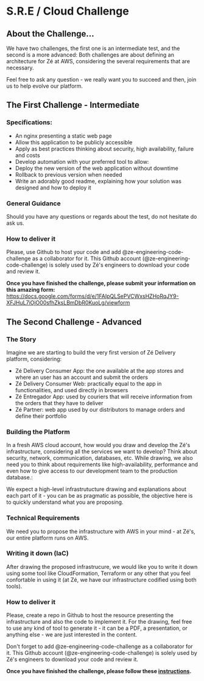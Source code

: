 # S.R.E / Cloud Challenge

## About the Challenge... 

We have two challenges, the first one is an intermediate test, and the second is a more advanced: Both challenges are about defining an architecture for Zé at AWS, considering the several requirements that are necessary.

Feel free to ask any question - we really want you to succeed and then, join us to help evolve our platform.

## The First Challenge - Intermediate

### Specifications: 

- An nginx presenting a static web page
- Allow this application to be publicly accessible
- Apply as best practices thinking about security, high availability, failure and costs
- Develop automation with your preferred tool to allow:
- Deploy the new version of the web application without downtime
- Rollback to previous version when needed
- Write an adorably good readme, explaining how your solution was designed and how to deploy it


### General Guidance

Should you have any questions or regards about the test, do not hesitate do ask us.

### How to deliver it

Please, use Github to host your code and add @ze-engineering-code-challenge as a collaborator for it. This Github account (@ze-engineering-code-challenge) is solely used by Zé's engineers to download your code and review it.

**Once you have finished the challenge, please submit your information on this amazing form:**
  https://docs.google.com/forms/d/e/1FAIpQLSePVCWxsHZHoRqJY9-XFJHuL7iOjO00sfhZksLBmDbR0KuoLg/viewform

## The Second Challenge - Advanced

### The Story

Imagine we are starting to build the very first version of Zé Delivery platform, considering:

- Zé Delivery Consumer App: the one available at the app stores and where an user has an account and submit the orders 
- Zé Delivery Consumer Web: practically equal to the app in functionalities, and used directly in browsers
- Zé Entregador App: used by couriers that will receive information from the orders that they have to deliver
- Zé Partner: web app used by our distributors to manage orders and define their portfolio

### Building the Platform

In a fresh AWS cloud account, how would you draw and develop the Zé's infrastructure, considering all the services we want to develop? Think about security, network, communication, databases, etc. While drawing, we also need you to think about requirements like high-availability, performance and even how to give access to our development team to the production database.: 

We expect a high-level infrastrutucture drawing and explanations about each part of it - you can be as pragmatic as possible, the objective here is to quickly understand what you are proposing.

### Technical Requirements

We need you to propose the infrastructure with AWS in your mind - at Zé's, our entire platform runs on AWS.

### Writing it down (IaC)

After drawing the proposed infrastrucure, we would like you to write it down using some tool like CloudFormation, Terraform or any other that you feel confortable in using it (at Zé, we have our infrastructure codified using both tools).

### How to deliver it

Please, create a repo in Github to host the resource presenting the infrastructure and also the code to implement it. For the drawing, feel free to use any kind of tool to generate it - it can be a PDF, a presentation, or anything else - we are just interested in the content.

Don't forget to add @ze-engineering-code-challenge as a collaborator for it. This Github account (@ze-engineering-code-challenge) is solely used by Zé's engineers to download your code and review it. 

**Once you have finished the challenge, please follow these [instructions](https://github.com/ZXVentures/ze-code-challenges#how-to-deliver).**